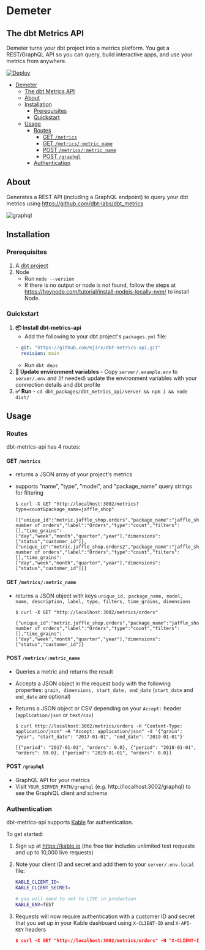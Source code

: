 # Demeter

## The dbt Metrics API

Demeter turns your dbt project into a metrics platform. You get a REST/GraphQL API so you can query, build interactive apps, and use your metrics from anywhere.

[![Deploy](https://www.herokucdn.com/deploy/button.svg)](https://heroku.com/deploy)

- [Demeter](#demeter)
  - [The dbt Metrics API](#the-dbt-metrics-api)
  - [About](#about)
  - [Installation](#installation)
    - [Prerequisites](#prerequisites)
    - [Quickstart](#quickstart)
  - [Usage](#usage)
    - [Routes](#routes)
      - [GET `/metrics`](#get-metrics)
      - [GET `/metrics/:metric_name`](#get-metricsmetric_name)
      - [POST `/metrics/:metric_name`](#post-metricsmetric_name)
      - [POST `/graphql`](#post-graphql)
    - [Authentication](#authentication)

## About

Generates a REST API (including a GraphQL endpoint) to query your dbt metrics using https://github.com/dbt-labs/dbt_metrics

![graphql](https://user-images.githubusercontent.com/5953854/158102577-f935b647-88f4-4180-b161-81f86a454ccb.PNG)

## Installation

### Prerequisites

1. A [dbt project](https://docs.getdbt.com/tutorial/setting-up)
2. Node
   - Run `node --version`
   - If there is no output or node is not found, follow the steps at https://heynode.com/tutorial/install-nodejs-locally-nvm/ to install Node.

### Quickstart

1. **📦 Install dbt-metrics-api**
   - Add the following to your dbt project's `packages.yml` file:
   ```yaml
   - git: "https://github.com/mjirv/dbt-metrics-api.git"
     revision: main
   ```
   - Run `dbt deps`
2. **🌄 Update environment variables** - Copy `server/.example.env` to `server/.env` and (if needed) update the environment variables with your connection details and dbt profile
3. **✅ Run** - `cd dbt_packages/dbt_metrics_api/server && npm i && node dist/`

## Usage

### Routes

dbt-metrics-api has 4 routes:

#### GET `/metrics`

- returns a JSON array of your project's metrics
- supports "name", "type", "model", and "package_name" query strings for filtering

      $ curl -X GET "http://localhost:3002/metrics?type=count&package_name=jaffle_shop"

      [{"unique_id":"metric.jaffle_shop.orders","package_name":"jaffle_shop","model":"ref('orders')","name":"orders","description":"The number of orders","label":"Orders","type":"count","filters":[],"time_grains":["day","week","month","quarter","year"],"dimensions":["status","customer_id"]},{"unique_id":"metric.jaffle_shop.orders2","package_name":"jaffle_shop","model":"ref('orders')","name":"orders2","description":"The number of orders","label":"Orders","type":"count","filters":[],"time_grains":["day","week","month","quarter","year"],"dimensions":["status","customer_id"]}]

#### GET `/metrics/:metric_name`

- returns a JSON object with keys `unique_id, package_name, model, name, description, label, type, filters, time_grains, dimensions`

      $ curl -X GET "http://localhost:3002/metrics/orders"

      {"unique_id":"metric.jaffle_shop.orders","package_name":"jaffle_shop","model":"ref('orders')","name":"orders","description":"The number of orders","label":"Orders","type":"count","filters":[],"time_grains":["day","week","month","quarter","year"],"dimensions":["status","customer_id"]}

#### POST `/metrics/:metric_name`

- Queries a metric and returns the result
- Accepts a JSON object in the request body with the following properties: `grain, dimensions, start_date, end_date` (`start_date` and `end_date` are optional)
- Returns a JSON object or CSV depending on your `Accept:` header (`application/json` or `text/csv`)

      $ curl http://localhost:3002/metrics/orders -H "Content-Type: application/json" -H "Accept: application/json" -d '{"grain": "year", "start_date": "2017-01-01", "end_date": "2019-01-01"}'

      [{"period": "2017-01-01", "orders": 0.0}, {"period": "2018-01-01", "orders": 99.0}, {"period": "2019-01-01", "orders": 0.0}]

#### POST `/graphql`

- GraphQL API for your metrics
- Visit `YOUR_SERVER_PATH/graphql` (e.g. http://localhost:3002/graphql) to see the GraphiQL client and schema

### Authentication

dbt-metrics-api supports [Kable](https://kable.io) for authentication.

To get started:

1. Sign up at https://kable.io (the free tier includes unlimited test requests and up to 10,000 live requests)
2. Note your client ID and secret and add them to your `server/.env.local` file:

   ```bash
   KABLE_CLIENT_ID=
   KABLE_CLIENT_SECRET=

   # you will need to set to LIVE in production
   KABLE_ENV=TEST
   ```

3. Requests will now require authentication with a customer ID and secret that you set up in your Kable dashboard using `X-CLIENT-ID` and `X-API-KEY` headers

   ```json
   $ curl -X GET "http://localhost:3002/metrics/orders" -H "X-CLIENT-ID: test-customer-1" -H "X-API-KEY: sk_test.some.secret.key"
   ```
